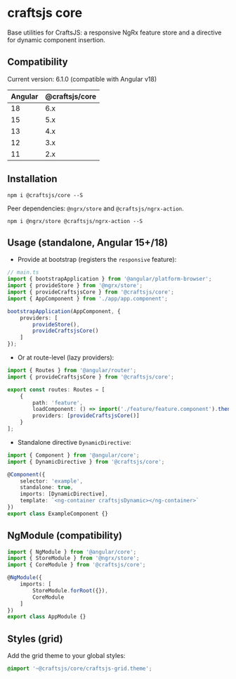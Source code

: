 # craftsjs core

Base utilities for CraftsJS: a responsive NgRx feature store and a directive for dynamic component insertion.

## Compatibility

Current version: 6.1.0 (compatible with Angular v18)

| Angular | @craftsjs/core |
| ------- | -------------- |
| 18      | 6.x            |
| 15      | 5.x            |
| 13      | 4.x            |
| 12      | 3.x            |
| 11      | 2.x            |

## Installation

```
npm i @craftsjs/core --S
```

Peer dependencies: `@ngrx/store` and `@craftsjs/ngrx-action`.

```
npm i @ngrx/store @craftsjs/ngrx-action --S
```

## Usage (standalone, Angular 15+/18)

- Provide at bootstrap (registers the `responsive` feature):

```ts
// main.ts
import { bootstrapApplication } from '@angular/platform-browser';
import { provideStore } from '@ngrx/store';
import { provideCraftsjsCore } from '@craftsjs/core';
import { AppComponent } from './app/app.component';

bootstrapApplication(AppComponent, {
	providers: [
		provideStore(),
		provideCraftsjsCore()
	]
});
```

- Or at route-level (lazy providers):

```ts
import { Routes } from '@angular/router';
import { provideCraftsjsCore } from '@craftsjs/core';

export const routes: Routes = [
	{
		path: 'feature',
		loadComponent: () => import('./feature/feature.component').then(m => m.FeatureComponent),
		providers: [provideCraftsjsCore()]
	}
];
```

- Standalone directive `DynamicDirective`:

```ts
import { Component } from '@angular/core';
import { DynamicDirective } from '@craftsjs/core';

@Component({
	selector: 'example',
	standalone: true,
	imports: [DynamicDirective],
	template: `<ng-container craftsjsDynamic></ng-container>`
})
export class ExampleComponent {}
```

## NgModule (compatibility)

```ts
import { NgModule } from '@angular/core';
import { StoreModule } from '@ngrx/store';
import { CoreModule } from '@craftsjs/core';

@NgModule({
	imports: [
		StoreModule.forRoot({}),
		CoreModule
	]
})
export class AppModule {}
```

## Styles (grid)

Add the grid theme to your global styles:

```scss
@import '~@craftsjs/core/craftsjs-grid.theme';
```
